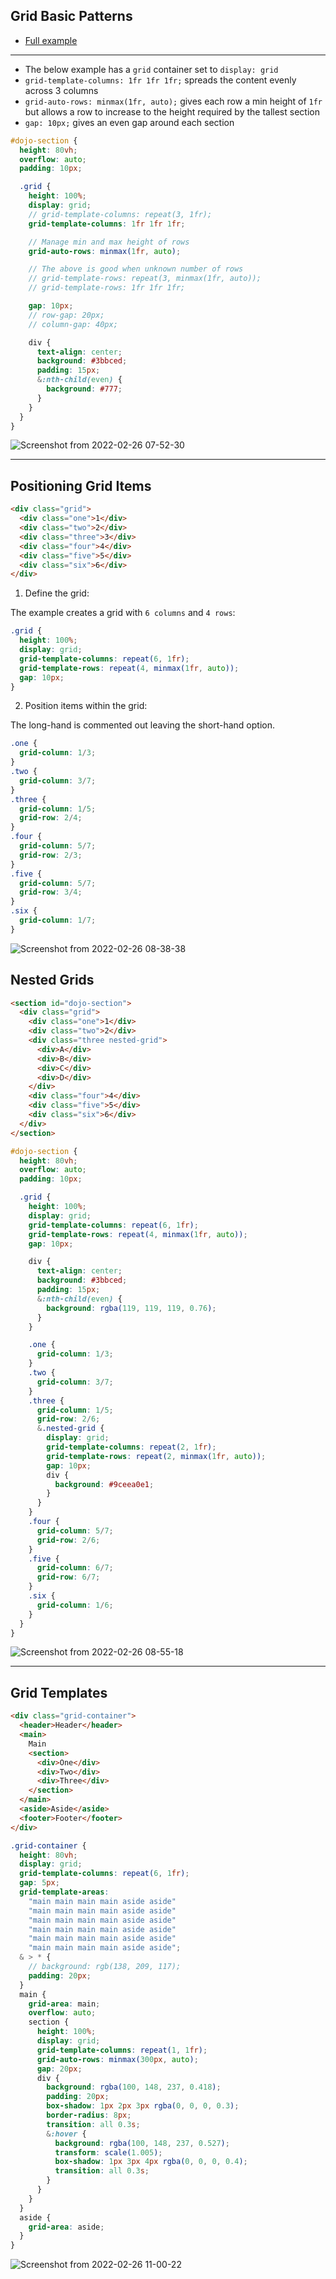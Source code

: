 ## Grid Basic Patterns

- [Full example](#Grid-Templates)

---

- The below example has a `grid` container set to `display: grid`
- `grid-template-columns: 1fr 1fr 1fr;` spreads the content evenly across 3 columns
- `grid-auto-rows: minmax(1fr, auto);` gives each row a min height of `1fr` but allows a row to increase to the height required by the tallest section
- `gap: 10px;` gives an even gap around each section

```scss
#dojo-section {
  height: 80vh;
  overflow: auto;
  padding: 10px;

  .grid {
    height: 100%;
    display: grid;
    // grid-template-columns: repeat(3, 1fr);
    grid-template-columns: 1fr 1fr 1fr;

    // Manage min and max height of rows
    grid-auto-rows: minmax(1fr, auto);

    // The above is good when unknown number of rows
    // grid-template-rows: repeat(3, minmax(1fr, auto));
    // grid-template-rows: 1fr 1fr 1fr;

    gap: 10px;
    // row-gap: 20px;
    // column-gap: 40px;

    div {
      text-align: center;
      background: #3bbced;
      padding: 15px;
      &:nth-child(even) {
        background: #777;
      }
    }
  }
}
```

![Screenshot from 2022-02-26 07-52-30](https://user-images.githubusercontent.com/73107656/155835160-d36ea525-9fd3-41a5-86a3-7197fa5a7e6b.png)

---

## Positioning Grid Items

```html
<div class="grid">
  <div class="one">1</div>
  <div class="two">2</div>
  <div class="three">3</div>
  <div class="four">4</div>
  <div class="five">5</div>
  <div class="six">6</div>
</div>
```

1. Define the grid:

The example creates a grid with `6 columns` and `4 rows`:

```scss
.grid {
  height: 100%;
  display: grid;
  grid-template-columns: repeat(6, 1fr);
  grid-template-rows: repeat(4, minmax(1fr, auto));
  gap: 10px;
}
```

2. Position items within the grid:

The long-hand is commented out leaving the short-hand option.

```scss
.one {
  grid-column: 1/3;
}
.two {
  grid-column: 3/7;
}
.three {
  grid-column: 1/5;
  grid-row: 2/4;
}
.four {
  grid-column: 5/7;
  grid-row: 2/3;
}
.five {
  grid-column: 5/7;
  grid-row: 3/4;
}
.six {
  grid-column: 1/7;
}
```

![Screenshot from 2022-02-26 08-38-38](https://user-images.githubusercontent.com/73107656/155836509-d60b4c5f-f911-451f-958c-024bab4b6e3d.png)

## Nested Grids

```html
<section id="dojo-section">
  <div class="grid">
    <div class="one">1</div>
    <div class="two">2</div>
    <div class="three nested-grid">
      <div>A</div>
      <div>B</div>
      <div>C</div>
      <div>D</div>
    </div>
    <div class="four">4</div>
    <div class="five">5</div>
    <div class="six">6</div>
  </div>
</section>
```

```scss
#dojo-section {
  height: 80vh;
  overflow: auto;
  padding: 10px;

  .grid {
    height: 100%;
    display: grid;
    grid-template-columns: repeat(6, 1fr);
    grid-template-rows: repeat(4, minmax(1fr, auto));
    gap: 10px;

    div {
      text-align: center;
      background: #3bbced;
      padding: 15px;
      &:nth-child(even) {
        background: rgba(119, 119, 119, 0.76);
      }
    }

    .one {
      grid-column: 1/3;
    }
    .two {
      grid-column: 3/7;
    }
    .three {
      grid-column: 1/5;
      grid-row: 2/6;
      &.nested-grid {
        display: grid;
        grid-template-columns: repeat(2, 1fr);
        grid-template-rows: repeat(2, minmax(1fr, auto));
        gap: 10px;
        div {
          background: #9ceea0e1;
        }
      }
    }
    .four {
      grid-column: 5/7;
      grid-row: 2/6;
    }
    .five {
      grid-column: 6/7;
      grid-row: 6/7;
    }
    .six {
      grid-column: 1/6;
    }
  }
}
```

![Screenshot from 2022-02-26 08-55-18](https://user-images.githubusercontent.com/73107656/155836995-73e37153-9f74-42fa-9de5-edad21edc2cd.png)

---

## Grid Templates

```html
<div class="grid-container">
  <header>Header</header>
  <main>
    Main
    <section>
      <div>One</div>
      <div>Two</div>
      <div>Three</div>
    </section>
  </main>
  <aside>Aside</aside>
  <footer>Footer</footer>
</div>
```

```scss
.grid-container {
  height: 80vh;
  display: grid;
  grid-template-columns: repeat(6, 1fr);
  gap: 5px;
  grid-template-areas:
    "main main main main aside aside"
    "main main main main aside aside"
    "main main main main aside aside"
    "main main main main aside aside"
    "main main main main aside aside"
    "main main main main aside aside";
  & > * {
    // background: rgb(138, 209, 117);
    padding: 20px;
  }
  main {
    grid-area: main;
    overflow: auto;
    section {
      height: 100%;
      display: grid;
      grid-template-columns: repeat(1, 1fr);
      grid-auto-rows: minmax(300px, auto);
      gap: 20px;
      div {
        background: rgba(100, 148, 237, 0.418);
        padding: 20px;
        box-shadow: 1px 2px 3px rgba(0, 0, 0, 0.3);
        border-radius: 8px;
        transition: all 0.3s;
        &:hover {
          background: rgba(100, 148, 237, 0.527);
          transform: scale(1.005);
          box-shadow: 1px 3px 4px rgba(0, 0, 0, 0.4);
          transition: all 0.3s;
        }
      }
    }
  }
  aside {
    grid-area: aside;
  }
}
```

![Screenshot from 2022-02-26 11-00-22](https://user-images.githubusercontent.com/73107656/155840720-0f7e2f16-b5ff-4aeb-beb2-b34383948074.png)
